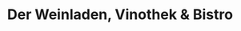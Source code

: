 ---
title: "Der Weinladen, Vinothek & Bistro"
url: /grainau/der-weinladen-vinothek-und-bistro/
shop: Spirituosen
---